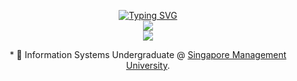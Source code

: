 <p align="center">
  <a href="https://github.com/Terristwj">
      <img src="https://readme-typing-svg.demolab.com/?font=Fira+Code&duration=1500&pause=1000&center=true&vCenter=true&multiline=true&repeat=false&width=435&height=100&lines=Terris+Tan+Wei+Jun;IS+Undergrad+%40+SMU;Software+Engineer+%7C+Web+Developer" alt="Typing SVG" />
  </a>
  
  <br/>

  <a href="https://www.linkedin.com/in/terristan/">
      <img src="https://img.shields.io/badge/-Linkedin-blue?style=flat-square&logo=linkedin">
  </a>

  <br/> 

  <a href="https://github.com/Terristwj">
      <img src="https://github-stats-alpha.vercel.app/api?username=Terristwj&cc=22272e&tc=37BCF6&ic=fff&bc=0000">
  </a>
</p>

<p align="center">
  * 📖 Information Systems Undergraduate @ <a href="https://www.smu.edu.sg/">Singapore Management University</a>. 
</p>


<!-- Ref: https://github.com/drkostas/drkostas/blob/main/README.md -->
